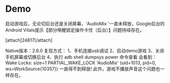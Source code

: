 # Demo
启动游戏后，无论切后台还是关闭屏幕，‘AudioMix '一直未释放，Google后台的Android Vitals提示【部分唤醒锁定操作卡住（后台）】问题持续存在。

[attach]24817[/attach]

 Native版本：2.6.0 
 复现方式： 
 1、手机连接usb调试 
 2、启动demo游戏 
 3、关闭手机屏幕或切换后台 
 4、执行 adb shell dumpsys power 命令查看 
 会看到： 
 Wake Locks: size=1 
   PARTIAL_WAKE_LOCK              'AudioMix' (uid=1013, pid=0, ws=WorkSource{10357}) 
 一直得不到释放! 
 此外，游戏不播放声音这个问题也一样存在。 
